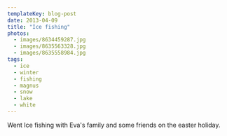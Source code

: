 ```yaml
---
templateKey: blog-post
date: 2013-04-09
title: "Ice fishing"
photos:
  - images/8634459287.jpg
  - images/8635563328.jpg
  - images/8635558984.jpg
tags:
  - ice
  - winter
  - fishing
  - magnus
  - snow
  - lake
  - white
---
```


Went Ice fishing with Eva's family and some friends on the easter holiday.
